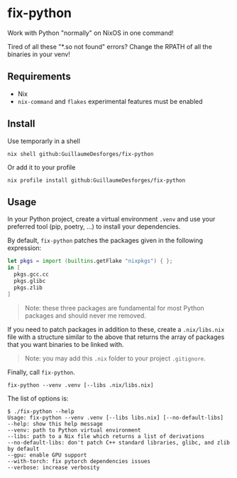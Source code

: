 # fix-python

Work with Python "normally" on NixOS in one command!

Tired of all these "*.so not found" errors?
Change the RPATH of all the binaries in your venv!

## Requirements

- Nix
- `nix-command` and `flakes` experimental features must be enabled

## Install

Use temporarly in a shell

```
nix shell github:GuillaumeDesforges/fix-python
```

Or add it to your profile

```
nix profile install github:GuillaumeDesforges/fix-python
```

## Usage

In your Python project, create a virtual environment `.venv` and use your preferred tool (pip, poetry, ...) to install your dependencies.

By default, `fix-python` patches the packages given in the following expression:
```nix
let pkgs = import (builtins.getFlake "nixpkgs") { };
in [
  pkgs.gcc.cc
  pkgs.glibc
  pkgs.zlib
]
```

> Note: these three packages are fundamental for most Python packages and should never me removed.

If you need to patch packages in addition to these, create a `.nix/libs.nix` file with a structure similar to the above that returns the array of packages that you want binaries to be linked with.

> Note: you may add this `.nix` folder to your project `.gitignore`.

Finally, call `fix-python`.

```console
fix-python --venv .venv [--libs .nix/libs.nix]
```

The list of options is:

```
$ ./fix-python --help
Usage: fix-python --venv .venv [--libs libs.nix] [--no-default-libs]
--help: show this help message
--venv: path to Python virtual environment
--libs: path to a Nix file which returns a list of derivations
--no-default-libs: don't patch C++ standard libraries, glibc, and zlib by default
--gpu: enable GPU support
--with-torch: fix pytorch dependencies issues
--verbose: increase verbosity
```
